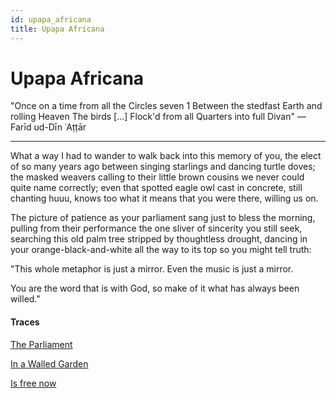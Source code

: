 ```yaml
---
id: upapa_africana
title: Upapa Africana
---
```


# Upapa Africana

"Once on a time from all the Circles seven 1
Between the stedfast Earth and rolling Heaven
The birds \[...\]
Flock'd from all Quarters into full Divan" — Farīd ud-Dīn ʿAṭṭār

---

What a way I had to wander
to walk back into this memory of you,
the elect of so many years ago
between singing starlings
and dancing turtle doves; the masked weavers
calling to their little brown cousins 
we never could quite name correctly;
even that spotted eagle owl 
cast in concrete, still chanting huuu,
knows too what it means that you
were there, willing us on.

The picture of patience as your parliament
sang just to bless the morning,
pulling from their performance
the one sliver of sincerity you still seek,
searching this old palm tree stripped
by thoughtless drought,
dancing in your orange-black-and-white
all the way to its top so you might tell truth:

"This whole metaphor is just a mirror.
Even the music is just a mirror.

You are the word that is with God,
so make of it
what has always been willed."

#### Traces

[The Parliament](https://www.sacred-texts.com/isl/bp/bp01.htm)

[In a Walled Garden](https://www.stillnessspeaks.com/hakim-sanai-the-walled-garden-of-truth/)

[Is free now](https://www.youtube.com/watch?v=vAoADCSpD-8&lc=UghvaUqX84hnM3gCoAEC "Bon Iver Moods")

